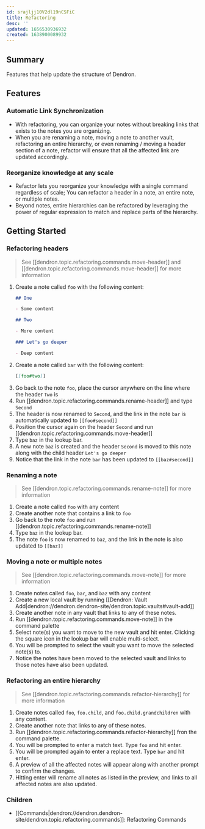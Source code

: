```yaml
---
id: srajljj10V2dl19nCSFiC
title: Refactoring
desc: ''
updated: 1656530936932
created: 1638900089932
---
```


## Summary

Features that help update the structure of Dendron.

## Features

### Automatic Link Synchronization

- With refactoring, you can organize your notes without breaking links that exists to the notes you are organizing.
- When you are renaming a note, moving a note to another vault, refactoring an entire hierarchy, or even renaming / moving a header section of a note, refactor will ensure that all the affected link are updated accordingly.

### Reorganize knowledge at any scale

- Refactor lets you reorganize your knowledge with a single command regardless of scale; You can refactor a header in a note, an entire note, or multiple notes.
- Beyond notes, entire hierarchies can be refactored by leveraging the power of regular expression to match and replace parts of the hierarchy.

## Getting Started

### Refactoring headers

> See [[dendron.topic.refactoring.commands.move-header]] and [[dendron.topic.refactoring.commands.move-header]] for more information

1. Create a note called `foo` with the following content:
    ```md
    ## One

    - Some content

    ## Two

    - More content

    ### Let's go deeper

    - Deep content
    ```
2. Create a note called `bar` with the following content:
    ```md
    [[foo#two]]
    ```
3. Go back to the note `foo`, place the cursor anywhere on the line where the header `Two` is
4. Run [[dendron.topic.refactoring.commands.rename-header]] and type `Second`
5. The header is now renamed to `Second`, and the link in the note `bar` is automatically updated to `[[foo#second]]`
6. Position the cursor again on the header `Second` and run [[dendron.topic.refactoring.commands.move-header]]
7. Type `baz` in the lookup bar.
8. A new note `baz` is created and the header `Second` is moved to this note along with the child header `Let's go deeper`
9. Notice that the link in the note `bar` has been updated to `[[baz#second]]`

### Renaming a note

> See [[dendron.topic.refactoring.commands.rename-note]] for more information

1. Create a note called `foo` with any content
2. Create another note that contains a link to `foo`
3. Go back to the note `foo` and run [[dendron.topic.refactoring.commands.rename-note]]
4. Type `baz` in the lookup bar.
5. The note `foo` is now renamed to `baz`, and the link in the note is also updated to `[[baz]]`

### Moving a note or multiple notes

> See [[dendron.topic.refactoring.commands.move-note]] for more information

1. Create notes called `foo`, `bar`, and `baz` with any content
2. Create a new local vault by running [[Dendron: Vault Add|dendron://dendron.dendron-site/dendron.topic.vaults#vault-add]]
3. Create another note in any vault that links to any of these notes.
4. Run [[dendron.topic.refactoring.commands.move-note]] in the command palette
5. Select note(s) you want to move to the new vault and hit enter. Clicking the square icon in the lookup bar will enable multi-select.
6. You will be prompted to select the vault you want to move the selected note(s) to.
7. Notice the notes have been moved to the selected vault and links to those notes have also been updated.

### Refactoring an entire hierarchy

> See [[dendron.topic.refactoring.commands.refactor-hierarchy]] for more information

1. Create notes called `foo`, `foo.child`, and `foo.child.grandchildren` with any content.
2. Create another note that links to any of these notes.
3. Run [[dendron.topic.refactoring.commands.refactor-hierarchy]] fron the command palette.
4. You will be prompted to enter a match text. Type `foo` and hit enter.
5. You will be prompted again to enter a replace text. Type `bar` and hit enter.
6. A preview of all the affected notes will appear along with another prompt to confirm the changes.
7. Hitting enter will rename all notes as listed in the preview, and links to all affected notes are also updated.

### Children
- [[Commands|dendron://dendron.dendron-site/dendron.topic.refactoring.commands]]: Refactoring Commands

